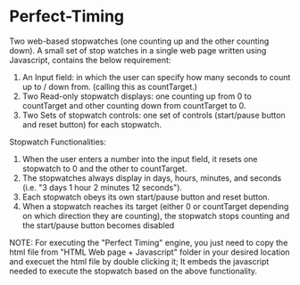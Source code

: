 # Perfect-Timing
Two web-based stopwatches (one counting up and the other counting down).
A small set of stop watches in a single web page written using Javascript, contains the below requirement:

1.  An Input field: in which the user can specify how many seconds to count up to / down from. (calling this as countTarget.)
2.  Two Read-only stopwatch displays: one counting up from 0 to countTarget and other counting down from countTarget to 0.
3.  Two Sets of stopwatch controls: one set of controls (start/pause button and reset button) for each stopwatch.

Stopwatch Functionalities:

1. When the user enters a number into the input field, it resets one stopwatch to 0 and the other to countTarget.
2. The stopwatches always display in days, hours, minutes, and seconds (i.e. "3 days 1 hour 2 minutes 12 seconds").
3. Each stopwatch obeys its own start/pause button and reset button.
4. When a stopwatch reaches its target (either 0 or countTarget depending on which direction they are counting), the stopwatch stops counting and the start/pause button becomes disabled

NOTE: For executing the "Perfect Timing" engine, you just need to copy the html file from "HTML Web page + Javascript" folder in your desired location and execuet the html file by double clicking it; It embeds the javascript needed to execute the stopwatch based on the above functionality.
